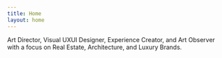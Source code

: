 ```yaml
---
title: Home
layout: home
---
```


Art Director, Visual UXUI Designer, Experience Creator, and Art Observer with a focus on Real Estate, Architecture, and Luxury Brands.